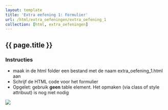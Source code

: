 ```yaml
---
layout: template
title: 'Extra eefening 1: Formulier'
url: /html/extra_oefeningen/extra_oefening_1
collection: [html, extra_oefeningen]
---
```


## {{ page.title }}

<div class="highlight">
    <h3>Instructies</h3>
    <ul>
        <li>maak in de html folder een bestand met de naam extra_oefening_1.html aan</li>
        <li>Schrijf de HTML code voor het formulier</li>
        <li>Opgelet: gebruik <strong>geen</strong> table element. Het opmaken (via class of style attribuut) is nog niet nodig</li>
    </ul>
</div>

<img class="shadow center" src="{{ '/html/extra_oefeningen/images/extra_oefening_1_formulier.png' | relative_url}}" />